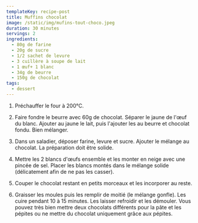 ```yaml
---
templateKey: recipe-post
title: Muffins chocolat
image: /static/img/mufins-tout-choco.jpeg
duration: 30 minutes
servings: 2
ingredients:
  - 80g de farine
  - 20g de sucre
  - 1/2 sachet de levure
  - 3 cuillère à soupe de lait
  - 1 œuf+ 1 blanc
  - 34g de beurre
  - 150g de chocolat
tags:
  - dessert
---
```

1. Préchauffer le four à 200°C.

2. Faire fondre le beurre avec 60g de chocolat. Séparer le jaune de l'œuf du blanc. Ajouter au jaune le lait, puis l'ajouter les au beurre et chocolat fondu. Bien mélanger. 

3. Dans un saladier, déposer farine, levure et sucre. Ajouter le mélange au chocolat. La préparation doit être solide.

4. Mettre les 2 blancs d'œufs ensemble et les monter en neige avec une pincée de sel. Placer les blancs montés dans le mélange solide (délicatement afin de ne pas les casser).

5. Couper le chocolat restant en petits morceaux et les incorporer au reste. 

6. Graisser les moules puis les remplir de moitié (le mélange gonfle). Les cuire pendant 10 à 15 minutes. Les laisser refroidir et les démouler. Vous pouvez très bien mettre deux chocolats différents pour la pâte et les pépites ou ne mettre du chocolat uniquement grâce aux pépites.